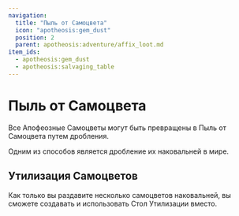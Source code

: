 ```yaml
---
navigation:
  title: "Пыль от Самоцвета"
  icon: "apotheosis:gem_dust"
  position: 2
  parent: apotheosis:adventure/affix_loot.md
item_ids:
  - apotheosis:gem_dust
  - apotheosis:salvaging_table
---
```


# Пыль от Самоцвета

<ItemImage id="apotheosis:gem_dust" />

Все Апофеозные Самоцветы могут быть превращены в 
<Color id="blue">Пыль от Самоцвета</Color> путем дробления.

Одним из способов является дробление их наковальней 
в мире.

## Утилизация Самоцветов

Как только вы раздавите несколько самоцветов наковальней, вы сможете создавать и использовать <Color id="blue">Стол Утилизации</Color> вместо.

<Recipe id="apotheosis:salvaging_table" />

